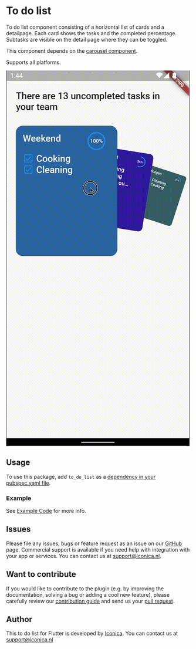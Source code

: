# To do list
To do list component consisting of a horizontal list of cards and a detailpage.
Each card shows the tasks and the completed percentage.
Subtasks are visible on the detail page where they can be toggled.

This component depends on the [carousel component](https://github.com/Iconica-Development/carousel).

Supports all platforms.

![demo video](demo.gif)

## Usage

To use this package, add `to_do_list` as a [dependency in your pubspec.yaml file](https://flutter.dev/docs/development/platform-integration/platform-channels).

### Example

See [Example Code](example/lib/main.dart) for more info.

## Issues

Please file any issues, bugs or feature request as an issue on our [GitHub](https://github.com/Iconica-Development/to_do_list) page. Commercial support is available if you need help with integration with your app or services. You can contact us at [support@iconica.nl](mailto:support@iconica.nl).

## Want to contribute

If you would like to contribute to the plugin (e.g. by improving the documentation, solving a bug or adding a cool new feature), please carefully review our [contribution guide](./CONTRIBUTING.md) and send us your [pull request](https://github.com/Iconica-Development/to_do_list/pulls).

## Author

This to do list for Flutter is developed by [Iconica](https://iconica.nl). You can contact us at <support@iconica.nl>